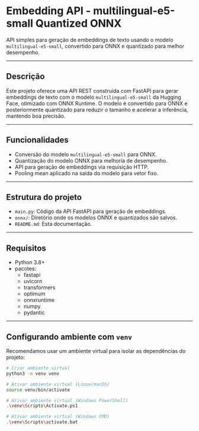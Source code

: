 # Embedding API - multilingual-e5-small Quantized ONNX

API simples para geração de embeddings de texto usando o modelo `multilingual-e5-small`, convertido para ONNX e quantizado para melhor desempenho.

---

## Descrição

Este projeto oferece uma API REST construída com FastAPI para gerar embeddings de texto com o modelo `multilingual-e5-small` da Hugging Face, otimizado com ONNX Runtime. O modelo é convertido para ONNX e posteriormente quantizado para reduzir o tamanho e acelerar a inferência, mantendo boa precisão.

---

## Funcionalidades

- Conversão do modelo `multilingual-e5-small` para ONNX.
- Quantização do modelo ONNX para melhoria de desempenho.
- API para geração de embeddings via requisição HTTP.
- Pooling mean aplicado na saída do modelo para vetor fixo.

---

## Estrutura do projeto

- `main.py`: Código da API FastAPI para geração de embeddings.
- `onnx/`: Diretório onde os modelos ONNX e quantizados são salvos.
- `README.md`: Esta documentação.

---

## Requisitos

- Python 3.8+
- pacotes:
  - fastapi
  - uvicorn
  - transformers
  - optimum
  - onnxruntime
  - numpy
  - pydantic

---

## Configurando ambiente com `venv`

Recomendamos usar um ambiente virtual para isolar as dependências do projeto:

```bash
# Criar ambiente virtual
python3 -m venv venv

# Ativar ambiente virtual (Linux/macOS)
source venv/bin/activate

# Ativar ambiente virtual (Windows PowerShell)
.\venv\Scripts\Activate.ps1

# Ativar ambiente virtual (Windows CMD)
.\venv\Scripts\activate.bat
